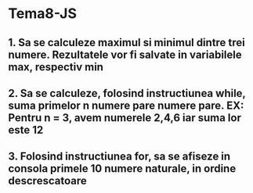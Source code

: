# Tema8-JS
## 1. Sa se calculeze maximul si minimul dintre trei numere. Rezultatele vor fi salvate in variabilele max, respectiv min  
## 2. Sa se calculeze, folosind instructiunea while, suma primelor n numere pare numere pare. EX: Pentru n = 3, avem numerele 2,4,6 iar suma lor este 12  
## 3. Folosind instructiunea for, sa se afiseze in consola primele 10 numere naturale, in ordine descrescatoare  
